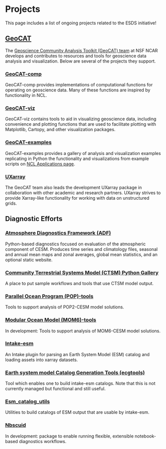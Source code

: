# Projects

This page includes a list of ongoing projects related to the ESDS initiative!

## [GeoCAT](https://geocat.ucar.edu/)

The [Geoscience Community Analysis Toolkit (GeoCAT) team](https://geocat.ucar.edu/) at NSF NCAR develops and contributes to resources and tools for geoscience data analysis and visualization. Below are several of the projects they support.

### [GeoCAT-comp](https://geocat-comp.readthedocs.io/)

GeoCAT-comp provides implementations of computational functions for operating on geoscience data. Many of these functions are inspired by functionality in NCL.

### [GeoCAT-viz](https://geocat-viz.readthedocs.io/)

GeoCAT-viz contains tools to aid in visualizing geoscience data, including convenience and plotting functions that are used to facilitate plotting with Matplotlib, Cartopy, and other visualization packages.

### [GeoCAT-examples](https://geocat-examples.readthedocs.io)

GeoCAT-examples provides a gallery of analysis and visualization examples replicating in Python the functionality and visualizations from example scripts on [NCL Applications page](https://www.ncl.ucar.edu/Applications/).

### [UXarray](https://uxarray.readthedocs.io/)

The GeoCAT team also leads the development UXarray package in collaboration with other academic and research partners.  UXarray strives to provide Xarray-like functionality for working with data on unstructured grids.

## Diagnostic Efforts

### [Atmosphere Diagnostics Framework (ADF)](https://github.com/NCAR/CAM_diagnostics)

Python-based diagnostics focused on evaluation of the atmospheric component of CESM. Produces time series and climatology files, seasonal and annual mean maps and zonal averages, global mean statistics, and an optional static website.

### [Community Terrestrial Systems Model (CTSM) Python Gallery](https://github.com/NCAR/ctsm_python_gallery)

A place to put sample workflows and tools that use CTSM model output.

### [Parallel Ocean Program (POP)-tools](https://github.com/NCAR/pop-tools)

Tools to support analysis of POP2-CESM model solutions.

### [Modular Ocean Model (MOM6)-tools](https://github.com/NCAR/mom6-tools)
In development: Tools to support analysis of MOM6-CESM model solutions.

### [Intake-esm](https://github.com/intake/intake-esm)

An Intake plugin for parsing an Earth System Model (ESM) catalog and loading assets into xarray datasets.

### [Earth system model Catalog Generation Tools (ecgtools)](https://github.com/NCAR/ecgtools)

Tool which enables one to build intake-esm catalogs. Note that this is not currently managed but functional and still useful.

### [Esm_catalog_utils](https://esm-catalog-utils.readthedocs.io/en/latest/)

Utilities to build catalogs of ESM output that are usable by intake-esm.

### [Nbscuid](https://github.com/rmshkv/nbscuid)

In development: package to enable running flexible, extensible notebook-based diagnostics workflows.
